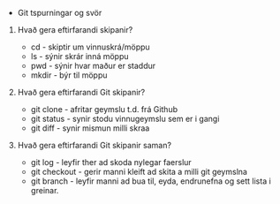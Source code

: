 * Git tspurningar og svör

1. Hvað gera eftirfarandi skipanir? 
    * cd - skiptir um vinnuskrá/möppu
    * ls - sýnir skrár inná möppu
    * pwd - sýnir hvar maður er staddur
    * mkdir - býr til möppu

2. Hvað gera eftirfarandi Git skipanir?
    * git clone - afritar geymslu t.d. frá Github
    * git status - synir stodu vinnugeymslu sem er i gangi
    * git diff - synir mismun milli skraa

3. Hvað gera eftirfarandi Git skipanir saman?
    * git log - leyfir ther ad skoda nylegar faerslur
    * git checkout - gerir manni kleift ad skita a milli git geymslna
    * git branch - leyfir manni ad bua til, eyda, endrunefna og sett lista i greinar.

